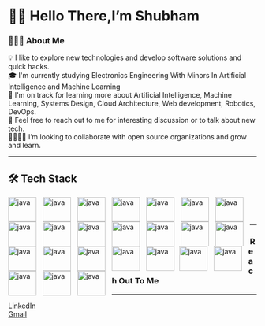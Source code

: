 <h1> 👋🏽 Hello There,I’m Shubham </h1>

<h3>👨🏽‍💻 About Me</h3>

💡  I like to explore new technologies and develop software solutions and quick hacks. </br>
🎓  I'm currently studying Electronics Engineering With Minors In Artificial Intelligence and Machine Learning </br>
🌱  I'm on track for learning more about Artificial Intelligence, Machine Learning, Systems Design, Cloud Architecture, Web development, Robotics, DevOps. </br> 
💬  Feel free to reach out to me for interesting discussion or to talk about new tech.</br>
🫱🏼‍🫲🏽 I’m looking to collaborate with open source organizations and grow and learn. </br>

---

<h2>🛠️ Tech Stack </h2>

<img
  align="left"
  alt="java"
  height="50px"
  width="57px"
  style="padding-right: 10px"
  src="https://cdn.jsdelivr.net/gh/devicons/devicon/icons/javascript/javascript-original.svg"
/>
<img
  align="left"
  alt="java"
  height="50px"
  width="57px"
  style="padding-right: 10px"
  src="https://cdn.jsdelivr.net/gh/devicons/devicon/icons/python/python-original.svg"
/>
<img
  align="left"
  alt="java"
  height="50px"
  width="57px"
  style="padding-right: 10px"
  src="https://cdn.jsdelivr.net/gh/devicons/devicon/icons/cplusplus/cplusplus-original.svg"
/>
<img
  align="left"
  alt="java"
  height="50px"
  width="57px"
  style="padding-right: 10px"
  src="https://cdn.jsdelivr.net/gh/devicons/devicon/icons/html5/html5-original.svg"
/>
<img
  align="left"
  alt="java"
  height="50px"
  width="57px"
  style="padding-right: 10px"
  src="https://cdn.jsdelivr.net/gh/devicons/devicon/icons/css3/css3-original.svg"
/>
<img
  align="left"
  alt="java"
  height="50px"
  width="57px"
  style="padding-right: 10px"
  src="https://cdn.jsdelivr.net/gh/devicons/devicon/icons/vscode/vscode-original.svg"
/>
<img
  align="left"
  alt="java"
  height="50px"
  width="57px"
  style="padding-right: 10px"
  src="https://cdn.jsdelivr.net/gh/devicons/devicon/icons/git/git-original.svg"
/>
<!-- <img
  align="left"
  alt="java"
  height="50px"
  width="57px"
  style="padding-right: 10px"
  src="https://cdn.jsdelivr.net/gh/devicons/devicon/icons/github/github-original.svg"
/> -->

<img
  align="left"
  alt="java"
  height="50px"
  width="57px"
  style="padding-right: 10px"
  src="https://cdn.jsdelivr.net/gh/devicons/devicon/icons/numpy/numpy-original.svg"
/>
<img
  align="left"
  alt="java"
  height="50px"
  width="57px"
  style="padding-right: 10px"
  src="https://cdn.jsdelivr.net/gh/devicons/devicon/icons/pandas/pandas-original.svg"
/>
<img
  align="left"
  alt="java"
  height="50px"
  width="57px"
  style="padding-right: 10px"
  src="https://cdn.jsdelivr.net/gh/devicons/devicon/icons/materialui/materialui-original.svg"
/>
<img
  align="left"
  alt="java"
  height="50px"
  width="57px"
  style="padding-right: 10px"
  src="https://cdn.jsdelivr.net/gh/devicons/devicon/icons/bootstrap/bootstrap-original.svg"
/>
<img
  align="left"
  alt="java"
  height="50px"
  width="57px"
  style="padding-right: 10px"
  src="https://cdn.jsdelivr.net/gh/devicons/devicon/icons/react/react-original.svg"
/>
<img
  align="left"
  alt="java"
  height="50px"
  width="57px"
  style="padding-right: 10px"
  src="https://cdn.jsdelivr.net/gh/devicons/devicon/icons/nodejs/nodejs-original.svg"
/>
<img
  align="left"
  alt="java"
  height="50px"
  width="57px"
  style="padding-right: 10px"
  src="https://cdn.jsdelivr.net/gh/devicons/devicon/icons/mongodb/mongodb-original.svg"
/>
<!-- <img
  align="left"
  alt="java"
  height="50px"
  width="57px"
  style="padding-right: 10px"
  src="https://cdn.jsdelivr.net/gh/devicons/devicon/icons/express/express-original-wordmark.svg"
  class="devicon-express-original"
/> -->

<img
  align="left"
  alt="java"
  height="50px"
  width="57px"
  style="padding-right: 10px"
  src="https://cdn.jsdelivr.net/gh/devicons/devicon/icons/mysql/mysql-original-wordmark.svg"
/>
<img
  align="left"
  alt="java"
  height="50px"
  width="57px"
  style="padding-right: 10px"
  src="https://cdn.jsdelivr.net/gh/devicons/devicon/icons/docker/docker-original.svg"
/>

<img
  align="left"
  alt="java"
  height="50px"
  width="57px"
  style="padding-right: 10px"
  src="https://cdn.jsdelivr.net/gh/devicons/devicon/icons/heroku/heroku-original.svg"
/>
<img
  align="left"
  alt="java"
  height="50px"
  width="57px"
  style="padding-right: 10px"
  src="https://cdn.jsdelivr.net/gh/devicons/devicon/icons/graphql/graphql-plain.svg"
/>
<img
  align="left"
  alt="java"
  height="50px"
  width="57px"
  style="margin-right: 10px"
  src="https://cdn.jsdelivr.net/gh/devicons/devicon/icons/jest/jest-plain.svg"
/>
<img
  align="left"
  alt="java"
  height="50px"
  width="57px"
  style="padding-right: 10px"
  src="https://cdn.jsdelivr.net/gh/devicons/devicon/icons/kubernetes/kubernetes-plain.svg"
/>
<img
  align="left"
  alt="java"
  height="50px"
  width="57px"
  style="padding-right: 10px"
  src="https://cdn.jsdelivr.net/gh/devicons/devicon/icons/linux/linux-original.svg"
/>
<img
  align="left"
  alt="java"
  height="50px"
  width="57px"
  style="padding-right: 10px"
  src="https://cdn.jsdelivr.net/gh/devicons/devicon/icons/redis/redis-original.svg"
/>
<img
  align="left"
  alt="java"
  height="50px"
  width="57px"
  style="padding-right: 10px"
  src="https://cdn.jsdelivr.net/gh/devicons/devicon/icons/sequelize/sequelize-original.svg"
/>
<img
  align="left"
  alt="java"
  height="50px"
  width="57px"
  style="padding-right: 10px"
  src="https://cdn.jsdelivr.net/gh/devicons/devicon/icons/postgresql/postgresql-original.svg"
/>
<br />

#

---

<h3>Reach Out To Me</h3>
          
---

<a href="https://www.linkedin.com/in/shubham-vishwakarma-j21/">LinkedIn</a>
</br>
<a href="sv773460@gmail.com">Gmail</a>
<!---
ShubhamAXS19/ShubhamAXS19 is a ✨ special ✨ repository because its `README.md` (this file) appears on your GitHub profile.
You can click the Preview link to take a look at your changes.
--->
